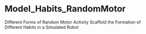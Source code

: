 # Model_Habits_RandomMotor
 Different Forms of Random Motor Activity Scaffold the Formation of Different Habits in a Simulated Robot
